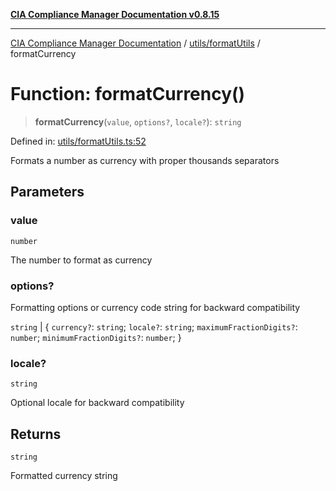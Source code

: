 [**CIA Compliance Manager Documentation v0.8.15**](../../../README.md)

***

[CIA Compliance Manager Documentation](../../../modules.md) / [utils/formatUtils](../README.md) / formatCurrency

# Function: formatCurrency()

> **formatCurrency**(`value`, `options?`, `locale?`): `string`

Defined in: [utils/formatUtils.ts:52](https://github.com/Hack23/cia-compliance-manager/blob/50a3bb1fa64948444e36c06fee075b5043350db0/src/utils/formatUtils.ts#L52)

Formats a number as currency with proper thousands separators

## Parameters

### value

`number`

The number to format as currency

### options?

Formatting options or currency code string for backward compatibility

`string` | \{ `currency?`: `string`; `locale?`: `string`; `maximumFractionDigits?`: `number`; `minimumFractionDigits?`: `number`; \}

### locale?

`string`

Optional locale for backward compatibility

## Returns

`string`

Formatted currency string
